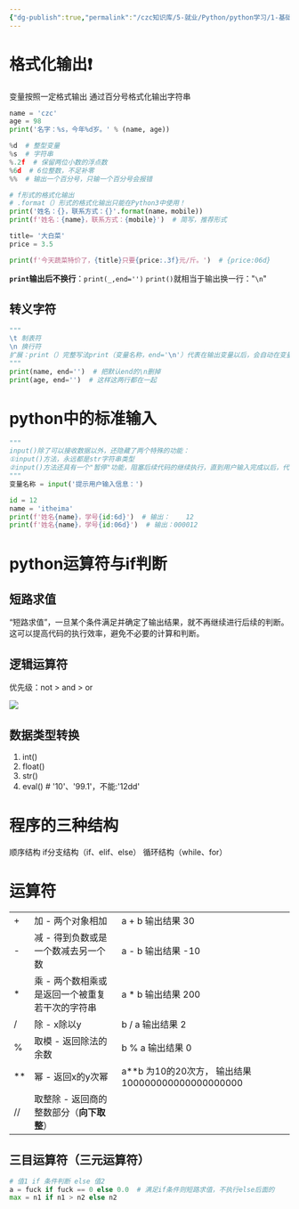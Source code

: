 ```yaml
---
{"dg-publish":true,"permalink":"/czc知识库/5-就业/Python/python学习/1-基础的基础/002-输入输出运算符等/","dgPassFrontmatter":true,"created":"2024-10-15T22:23:19.607+08:00","updated":"2024-12-08T12:39:45.252+08:00"}
---
```





# 格式化输出❗
变量按照一定格式输出
通过百分号格式化输出字符串
```python
name = 'czc'
age = 98
print('名字：%s，今年%d岁。' % (name, age))
```

```python
%d  # 整型变量
%s  # 字符串
%.2f  # 保留两位小数的浮点数
%6d  # 6位整数，不足补零
%%  # 输出一个百分号，只输一个百分号会报错
```


```python
# f形式的格式化输出
# .format（）形式的格式化输出只能在Python3中使用！
print('姓名：{}，联系方式：{}'.format(name，mobile))
print(f'姓名：{name}，联系方式：{mobile}')  # 简写，推荐形式

title= '大白菜'
price = 3.5

print(f'今天蔬菜特价了，{title}只要{price:.3f}元/斤。')  # {price:06d}
```

**`print`输出后不换行**：`print(_,end='')`
`print()`就相当于输出换一行："`\n`"
## 转义字符
```python
"""
\t 制表符
\n 换行符
扩展：print（）完整写法print（变量名称，end='\n'）代表在输出变量以后，会自动在变量的后面追加一个\n
"""
print(name, end='')  # 把默认end的\n删掉
print(age, end='')  # 这样这两行都在一起
```

# python中的标准输入

```python
"""
input()除了可以接收数据以外，还隐藏了两个特殊的功能：
①input()方法，永远都是str字符串类型
②input()方法还具有一个"暂停"功能，阻塞后续代码的继续执行，直到用户输入完成以后，代码才可以继续向下执行
"""
变量名称 = input('提示用户输入信息：')
```

```python
id = 12
name = 'itheima'
print(f'姓名{name}，学号{id:6d}')  # 输出：    12
print(f'姓名{name}，学号{id:06d}')  # 输出：000012
```
# python运算符与if判断

## 短路求值

“短路求值”，一旦某个条件满足并确定了输出结果，就不再继续进行后续的判断。这可以提高代码的执行效率，避免不必要的计算和判断。

## 逻辑运算符
优先级：not > and > or

![](/img/user/czc知识库/9-无奇不有/9-附件/附件/2_image.png)
## 数据类型转换

1. int()
2. float()
3. str()
4. eval()  # '10'、'99.1'，不能:'12dd' 


# 程序的三种结构

顺序结构
if分支结构（if、elif、else）
循环结构（while、for）


# 运算符

|     |                           |                                           |
| --- | ------------------------- | ----------------------------------------- |
| +   | 加 - 两个对象相加                | a + b 输出结果 30                             |
| -   | 减 - 得到负数或是一个数减去另一个数       | a - b 输出结果 -10                            |
| *   | 乘 - 两个数相乘或是返回一个被重复若干次的字符串 | a * b 输出结果 200                            |
| /   | 除 - x除以y                  | b / a 输出结果 2                              |
| %   | 取模 - 返回除法的余数              | b % a 输出结果 0                              |
| **  | 幂 - 返回x的y次幂               | a**b 为10的20次方， 输出结果 100000000000000000000 |
| //  | 取整除 - 返回商的整数部分（**向下取整**）  |                                           |

## 三目运算符（三元运算符）

```python
# 值1 if 条件判断 else 值2
a = fuck if fuck == 0 else 0.0  # 满足if条件则短路求值，不执行else后面的
max = n1 if n1 > n2 else n2
```

